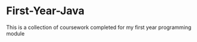 # First-Year-Java
This is a collection of coursework completed for my first year programming module
